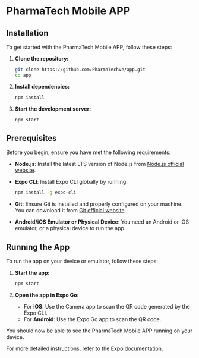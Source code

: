 # PharmaTech Mobile APP

## Installation

To get started with the PharmaTech Mobile APP, follow these steps:

1. **Clone the repository:**

   ```bash
   git clone https://github.com/PharmaTechVe/app.git
   cd app
   ```

2. **Install dependencies:**

   ```bash
   npm install
   ```

3. **Start the development server:**

   ```bash
   npm start
   ```

## Prerequisites

Before you begin, ensure you have met the following requirements:

- **Node.js**: Install the latest LTS version of Node.js from [Node.js official website](https://nodejs.org/).
- **Expo CLI**: Install Expo CLI globally by running:

  ```bash
  npm install -g expo-cli
  ```

- **Git**: Ensure Git is installed and properly configured on your machine. You can download it from [Git official website](https://git-scm.com/).
- **Android/iOS Emulator or Physical Device**: You need an Android or iOS emulator, or a physical device to run the app.

## Running the App

To run the app on your device or emulator, follow these steps:

1. **Start the app:**

   ```bash
   npm start
   ```

2. **Open the app in Expo Go:**
   - For **iOS**: Use the Camera app to scan the QR code generated by the Expo CLI.
   - For **Android**: Use the Expo Go app to scan the QR code.

You should now be able to see the PharmaTech Mobile APP running on your device.

For more detailed instructions, refer to the [Expo documentation](https://docs.expo.dev/).
